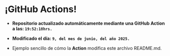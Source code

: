 # ¡GitHub Actions!
* **Repositorio actualizado automáticamente mediante una GitHub Action a las: `19:52:18hrs.`**
* **Modificado el día: `9, del mes de junio, del año 2025.`**

* Ejemplo sencillo de cómo la **Action** modifica este archivo README.md.
